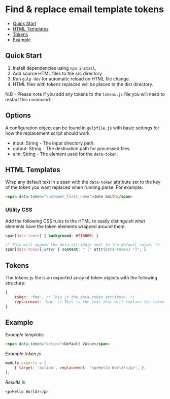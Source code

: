 # Find & replace email template tokens

- [Quick Start](#quick-start)
- [HTML Templates](#html-templates)
- [Tokens](#tokens)
- [Example](#example)

## Quick Start

1. Install dependencies using `npm install`,
2. Add source HTML files to the src directory
3. Run `gulp dev` for automatic reload on HTML file change.
4. HTML files with tokens replaced will be placed in the dist directory. 

N.B - Please note if you add any tokens to the `tokens.js` file you will need to restart this command.

## Options

A configuration object can be found in `gulpfile.js` with basic settings for how the replacement script should work.

- input: String - The input directory path.
- output: String - The destination path for processed files.
- elm: String - The element used for the `data-token`.

## HTML Templates

Wrap any default text in a span with the `data-token` attribute set to the key of the token you want replaced when running parse. For example:

```html
<span data-token="customer_first_name">John Smith</span>
```

### Utility CSS

Add the following CSS rules to the HTML to easily distinguish what elements have the token elements wrapped around them.

```css
span[data-token] { background: #ff0000; }

/* This will append the data-attribute next to the default value. */
span[data-token]:after { content: " [" attr(data-token) "]"; }
```

## Tokens

The tokens.js file is an exported array of token objects with the following structure:

```js
{
    token: 'foo', /* This is the data-token attribute. */
    replacement: 'bar' // This is the text that will replace the token foo.
}
```

## Example

*Example template:*
```html
<span data-token="action">Default Value</span>
```
*Example token.js*
```js
module.exports = [
    { target: 'action', replacement: '<p>Hello World!</p>', },
];
```
*Results in*
```html
<p>Hello World!</p>
```

